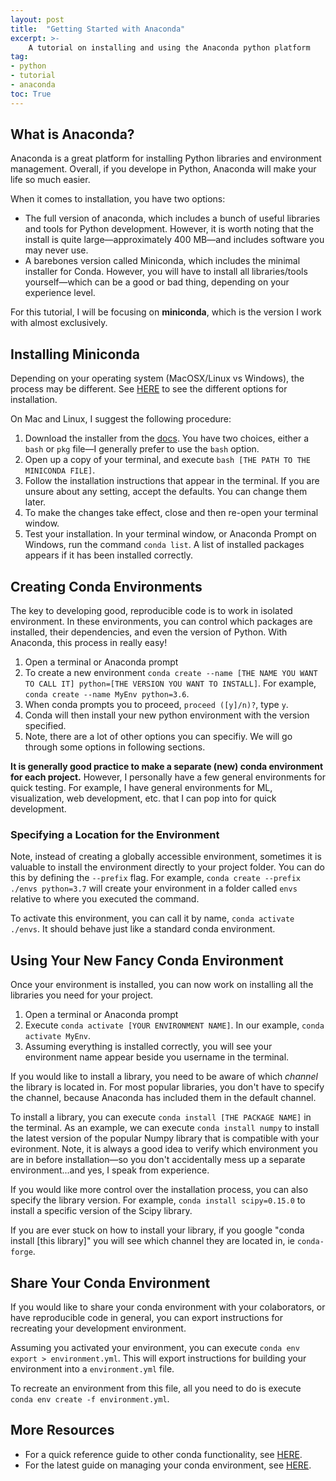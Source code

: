 ```yaml
---
layout: post
title:  "Getting Started with Anaconda"
excerpt: >- 
    A tutorial on installing and using the Anaconda python platform
tag: 
- python
- tutorial
- anaconda
toc: True
---
```


## What is Anaconda?

Anaconda is a great platform for installing Python libraries and environment management. Overall, if you develope in Python, Anaconda will make your life so much easier.

When it comes to installation, you have two options:
- The full version of anaconda, which includes a bunch of useful libraries and tools for Python development. However, it is worth noting that the install is quite large&mdash;approximately 400 MB&mdash;and includes software you may never use.
- A barebones version called Miniconda, which includes the minimal installer for Conda. However, you will have to install all libraries/tools yourself&mdash;which can be a good or bad thing, depending on your experience level.

For this tutorial, I will be focusing on **miniconda**, which is the version I work with almost exclusively.

## Installing Miniconda

Depending on your operating system (MacOSX/Linux vs Windows), the process may be different. See [HERE](https://docs.conda.io/en/latest/miniconda.html) to see the different options for installation.

On Mac and Linux, I suggest the following procedure:
1. Download the installer from the [docs](https://docs.conda.io/en/latest/miniconda.html#macosx-installers). You have two choices, either a `bash` or `pkg` file&mdash;I generally prefer to use the `bash` option.
2. Open up a copy of your terminal, and execute `bash [THE PATH TO THE MINICONDA FILE]`.
3. Follow the installation instructions that appear in the terminal. If you are unsure about any setting, accept the defaults. You can change them later.
4. To make the changes take effect, close and then re-open your terminal window.
5. Test your installation. In your terminal window, or Anaconda Prompt on Windows, run the command `conda list`. A list of installed packages appears if it has been installed correctly.

## Creating Conda Environments

The key to developing good, reproducible code is to work in isolated environment. In these environments, you can control which packages are installed, their dependencies, and even the version of Python. With Anaconda, this process in really easy!

1. Open a terminal or Anaconda prompt
2. To create a new environment `conda create --name [THE NAME YOU WANT TO CALL IT] python=[THE VERSION YOU WANT TO INSTALL]`. For example, `conda create --name MyEnv python=3.6`.
3. When conda prompts you to proceed, `proceed ([y]/n)?`, type `y`.
4. Conda will then install your new python environment with the version specified.
5. Note, there are a lot of other options you can specifiy. We will go through some options in following sections.

**It is generally good practice to make a separate (new) conda environment for each project.** However, I personally have a few general environments for quick testing. For example, I have general environments for ML, visualization, web development, etc. that I can pop into for quick development.

### Specifying a Location for the Environment

Note, instead of creating a globally accessible environment, sometimes it is valuable to install the environment directly to your project folder. You can do this by defining the `--prefix` flag. For example, `conda create --prefix ./envs python=3.7` will create your environment in a folder called `envs` relative to where you executed the command.

To activate this environment, you can call it by name, `conda activate ./envs`. It should behave just like a standard conda environment.

## Using Your New Fancy Conda Environment

Once your environment is installed, you can now work on installing all the libraries you need for your project.

1. Open a terminal or Anaconda prompt
2. Execute `conda activate [YOUR ENVIRONMENT NAME]`. In our example, `conda activate MyEnv`.
3. Assuming everything is installed correctly, you will see your environment name appear beside you username in the terminal.

If you would like to install a library, you need to be aware of which *channel* the library is located in. For most popular libraries, you don't have to specify the channel, because Anaconda has included them in the default channel.

To install a library, you can execute `conda install [THE PACKAGE NAME]` in the terminal. As an example, we can execute `conda install numpy` to install the latest version of the popular Numpy library that is compatible with your evironment. Note, it is always a good idea to verify which environment you are in before installation&mdash;so you don't accidentally mess up a separate environment...and yes, I speak from experience.

If you would like more control over the installation process, you can also specify the library version. For example, `conda install scipy=0.15.0` to install a specific version of the Scipy library.


If you are ever stuck on how to install your library, if you google "conda install [this library]" you will see which channel they are located in, ie `conda-forge`.

## Share Your Conda Environment

If you would like to share your conda environment with your colaborators, or have reproducible code in general, you can export instructions for recreating your development environment.

Assuming you activated your environment, you can execute `conda env export > environment.yml`. This will export instructions for building your environment into a `environment.yml` file.

To recreate an environment from this file, all you need to do is execute `conda env create -f environment.yml`.

## More Resources

- For a quick reference guide to other conda functionality, see [HERE](https://conda.io/projects/conda/en/latest/_downloads/843d9e0198f2a193a3484886fa28163c/conda-cheatsheet.pdf).
- For the latest guide on managing your conda environment, see [HERE](https://docs.conda.io/projects/conda/en/latest/user-guide/tasks/manage-environments.html#restoring-an-environment).